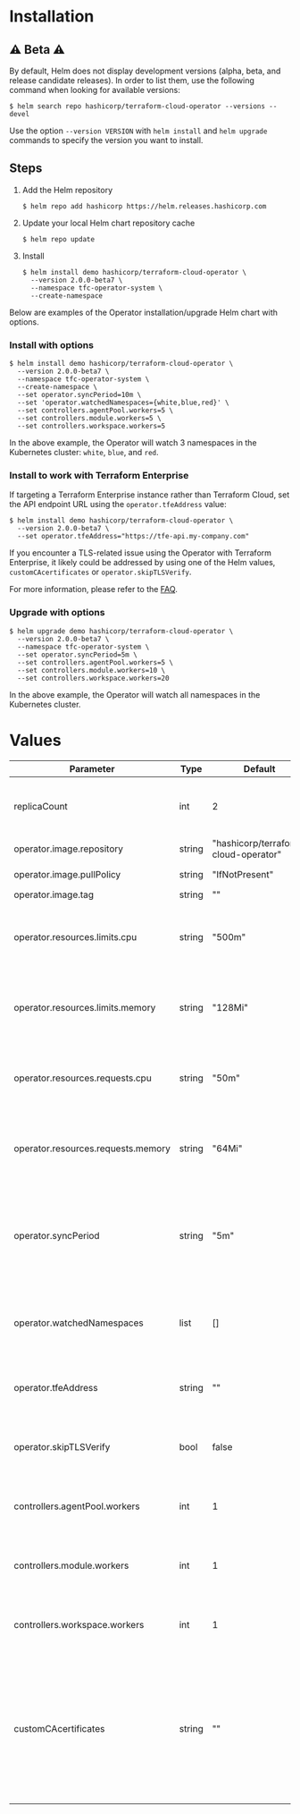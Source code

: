 # Installation

## :warning: Beta :warning:

By default, Helm does not display development versions (alpha, beta, and release candidate releases). In order to list them, use the following command when looking for available versions:

```console
$ helm search repo hashicorp/terraform-cloud-operator --versions --devel
```

Use the option `--version VERSION` with `helm install` and `helm upgrade` commands to specify the version you want to install.

## Steps

1. Add the Helm repository

    ```console
    $ helm repo add hashicorp https://helm.releases.hashicorp.com
    ```

2. Update your local Helm chart repository cache

    ```console
    $ helm repo update
    ```

3. Install

    ```console
    $ helm install demo hashicorp/terraform-cloud-operator \
      --version 2.0.0-beta7 \
      --namespace tfc-operator-system \
      --create-namespace
    ```

Below are examples of the Operator installation/upgrade Helm chart with options.

### Install with options

```console
$ helm install demo hashicorp/terraform-cloud-operator \
  --version 2.0.0-beta7 \
  --namespace tfc-operator-system \
  --create-namespace \
  --set operator.syncPeriod=10m \
  --set 'operator.watchedNamespaces={white,blue,red}' \
  --set controllers.agentPool.workers=5 \
  --set controllers.module.workers=5 \
  --set controllers.workspace.workers=5
```

In the above example, the Operator will watch 3 namespaces in the Kubernetes cluster: `white`, `blue`, and `red`.

### Install to work with Terraform Enterprise

If targeting a Terraform Enterprise instance rather than Terraform Cloud, set the API endpoint URL using the `operator.tfeAddress` value:

```console
$ helm install demo hashicorp/terraform-cloud-operator \
  --version 2.0.0-beta7 \
  --set operator.tfeAddress="https://tfe-api.my-company.com"
```

If you encounter a TLS-related issue using the Operator with Terraform Enterprise, it likely could be addressed by using one of the Helm values, `customCAcertificates` or `operator.skipTLSVerify`.

For more information, please refer to the [FAQ](./../../docs/faq.md).

### Upgrade with options

```console
$ helm upgrade demo hashicorp/terraform-cloud-operator \
  --version 2.0.0-beta7 \
  --namespace tfc-operator-system \
  --set operator.syncPeriod=5m \
  --set controllers.agentPool.workers=5 \
  --set controllers.module.workers=10 \
  --set controllers.workspace.workers=20
```

In the above example, the Operator will watch all namespaces in the Kubernetes cluster.

# Values

| Parameter | Type | Default | Description |
|-----------|------|---------|-------------|
| replicaCount | int | 2 | Number of Terraform Cloud Operator replicas. |
| operator.image.repository | string | "hashicorp/terraform-cloud-operator" | Image repository. |
| operator.image.pullPolicy | string | "IfNotPresent" | Image pull policy. |
| operator.image.tag | string | "" | Image tag. |
| operator.resources.limits.cpu | string | "500m" | Limits as a maximum amount of CPU to be used by a container. |
| operator.resources.limits.memory | string | "128Mi" | Limits as a maximum amount of memory to be used by a container. |
| operator.resources.requests.cpu | string | "50m" | Guaranteed minimum amount of CPU to be used by a container. |
| operator.resources.requests.memory | string | "64Mi" | Guaranteed minimum amount of memory to be used by a container. |
| operator.syncPeriod | string | "5m" | The minimum frequency at which watched resources are reconciled. Format: 5s, 1m, etc. |
| operator.watchedNamespaces | list | [] | List of namespaces the controllers should watch. |
| operator.tfeAddress | string | "" | The API URL of a Terraform Enterprise instance. |
| operator.skipTLSVerify | bool | false | Whether or not to ignore TLS certification warnings. |
| controllers.agentPool.workers | int | 1 | The number of the Agent Pool controller workers. |
| controllers.module.workers | int | 1 | The number of the Module controller workers. |
| controllers.workspace.workers | int | 1 | The number of the Workspace controller workers. |
| customCAcertificates | string | "" | Custom Certificate Authority bundle to validate API TLS certificates. Expects a path to a CRT file containing concatenated certificates. |
